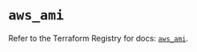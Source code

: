 # `aws_ami`

Refer to the Terraform Registry for docs: [`aws_ami`](https://registry.terraform.io/providers/hashicorp/aws/5.98.0/docs/resources/ami).

